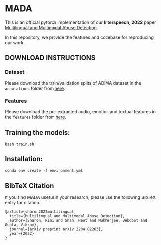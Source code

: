 # MADA

This is an official pytorch implementation of our <strong>Interspeech, 2022</strong>  paper [Multilingual and Multimodal Abuse Detection](https://arxiv.org/pdf/2204.02263.pdf). 

In this repository, we provide the features and codebase for reproducing our work. 

## DOWNLOAD INSTRUCTIONS

### Dataset
Please download the train/validation splits of ADIMA dataset in the ```annotations``` folder from [here](https://drive.google.com/drive/folders/18U8penuxlxqMmeuatyqeLBZfkMHp2SjK?usp=sharing).

### Features
Please download the pre-extracted audio, emotion and textual features in the ```features``` folder from [here](https://drive.google.com/file/d/1DXTiCT9eWjoIrQEKs27JNPyfclM7Effi/view?usp=sharing).

## Training the models:

```
bash train.sh
```

## Installation:

```
conda env create -f environment.yml
```

## BibTeX Citation

If you find MADA useful in your research, please use the following BibTeX entry for citation.

```
@article{sharon2022multilingual,
  title={Multilingual and Multimodal Abuse Detection},
  author={Sharon, Rini and Shah, Heet and Mukherjee, Debdoot and Gupta, Vikram},
  journal={arXiv preprint arXiv:2204.02263},
  year={2022}
}
```
